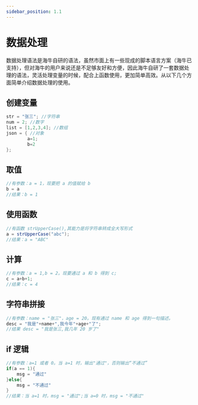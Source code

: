 ```yaml
---
sidebar_position: 1.1
---
```

# 数据处理

数据处理语法是海牛自研的语法，虽然市面上有一些现成的脚本语言方案（海牛已支持），但对海牛的用户来说还是不足够友好和方便，因此海牛自研了一套数据处理的语法，灵活处理变量的时候，配合上函数使用，更加简单高效。从以下几个方面简单介绍数据处理的使用。

## 创建变量
```java
str = "张三"; //字符串
num = 2; //数字
list = [1,2,3,4]; //数组
json = { //对象
		a=1;
  		b=2
};
```

## 取值
```java
//有参数：a = 1，现要把 a 的值赋给 b
b = a 
//结果：b = 1
```

## 使用函数
```java
//有函数 strUpperCase(),其能力是将字符串转成全大写形式
a = strUpperCase("abc");
//结果：a = "ABC"
```

## 计算
```java
//有参数：a = 1,b = 2。现要通过 a 和 b 得到 c;
c = a+b+1;
//结果：c = 4
```

## 字符串拼接
```java
//有参数：name = "张三"，age = 20。现有通过 name 和 age 得到一句描述。
desc = "我是"+name+",我今年"+age+"了";
//结果 desc = "我是张三,我几年 20 岁了"
```

## if 逻辑
```java
//有参数：a=1 或者 0。当 a=1 时，输出"通过"，否则输出“不通过”
if(a == 1){
	msg = "通过"
}else{
    msg = "不通过"
}
//结果：当 a=1 时，msg = "通过";当 a=0 时，msg = "不通过"
```


